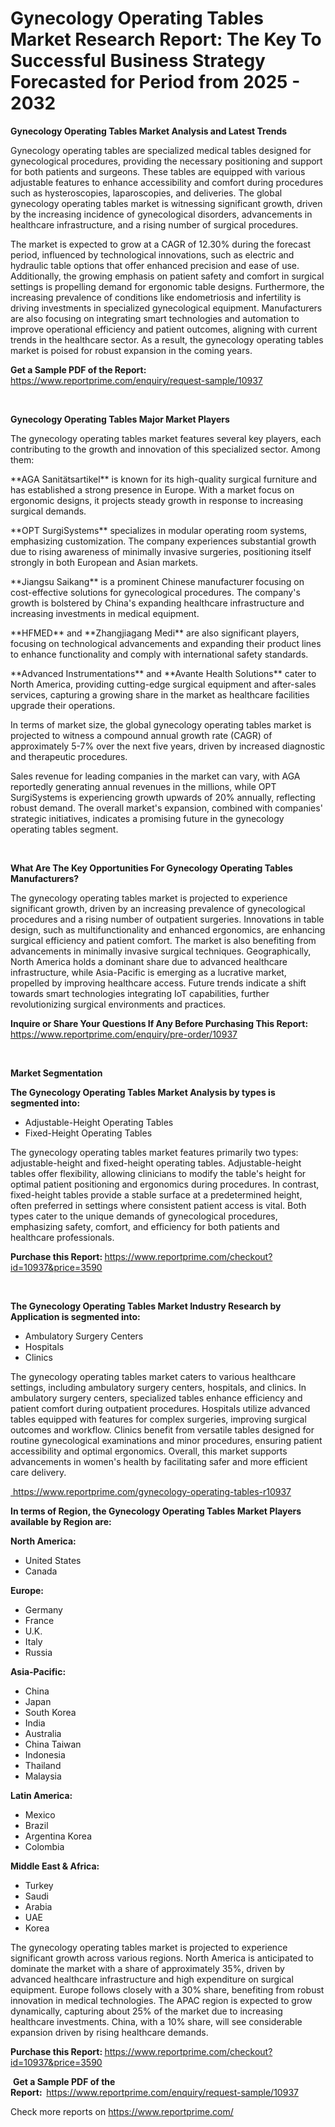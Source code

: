 <p><h1>Gynecology Operating Tables Market Research Report: The Key To Successful Business Strategy Forecasted for Period from 2025 - 2032</h1></p><p><strong>Gynecology Operating Tables Market Analysis and Latest Trends</strong></p>
<p><p>Gynecology operating tables are specialized medical tables designed for gynecological procedures, providing the necessary positioning and support for both patients and surgeons. These tables are equipped with various adjustable features to enhance accessibility and comfort during procedures such as hysteroscopies, laparoscopies, and deliveries. The global gynecology operating tables market is witnessing significant growth, driven by the increasing incidence of gynecological disorders, advancements in healthcare infrastructure, and a rising number of surgical procedures.</p><p>The market is expected to grow at a CAGR of 12.30% during the forecast period, influenced by technological innovations, such as electric and hydraulic table options that offer enhanced precision and ease of use. Additionally, the growing emphasis on patient safety and comfort in surgical settings is propelling demand for ergonomic table designs. Furthermore, the increasing prevalence of conditions like endometriosis and infertility is driving investments in specialized gynecological equipment. Manufacturers are also focusing on integrating smart technologies and automation to improve operational efficiency and patient outcomes, aligning with current trends in the healthcare sector. As a result, the gynecology operating tables market is poised for robust expansion in the coming years.</p></p>
<p><strong>Get a Sample PDF of the Report:&nbsp;</strong> <a href="https://www.reportprime.com/enquiry/request-sample/10937?utm_campaign=2215&utm_medium=2&utm_source=Github&utm_content=ia&utm_term=20032025&utm_id=gynecology-operating-tables">https://www.reportprime.com/enquiry/request-sample/10937</a></p>
<p>&nbsp;</p>
<p><strong>Gynecology Operating Tables Major Market Players</strong></p>
<p><p>The gynecology operating tables market features several key players, each contributing to the growth and innovation of this specialized sector. Among them:</p><p>**AGA Sanitätsartikel** is known for its high-quality surgical furniture and has established a strong presence in Europe. With a market focus on ergonomic designs, it projects steady growth in response to increasing surgical demands.</p><p>**OPT SurgiSystems** specializes in modular operating room systems, emphasizing customization. The company experiences substantial growth due to rising awareness of minimally invasive surgeries, positioning itself strongly in both European and Asian markets.</p><p>**Jiangsu Saikang** is a prominent Chinese manufacturer focusing on cost-effective solutions for gynecological procedures. The company's growth is bolstered by China's expanding healthcare infrastructure and increasing investments in medical equipment. </p><p>**HFMED** and **Zhangjiagang Medi** are also significant players, focusing on technological advancements and expanding their product lines to enhance functionality and comply with international safety standards.</p><p>**Advanced Instrumentations** and **Avante Health Solutions** cater to North America, providing cutting-edge surgical equipment and after-sales services, capturing a growing share in the market as healthcare facilities upgrade their operations.</p><p>In terms of market size, the global gynecology operating tables market is projected to witness a compound annual growth rate (CAGR) of approximately 5-7% over the next five years, driven by increased diagnostic and therapeutic procedures.</p><p>Sales revenue for leading companies in the market can vary, with AGA reportedly generating annual revenues in the millions, while OPT SurgiSystems is experiencing growth upwards of 20% annually, reflecting robust demand. The overall market's expansion, combined with companies' strategic initiatives, indicates a promising future in the gynecology operating tables segment.</p></p>
<p>&nbsp;</p>
<p><strong>What Are The Key Opportunities For Gynecology Operating Tables Manufacturers?</strong></p>
<p><p>The gynecology operating tables market is projected to experience significant growth, driven by an increasing prevalence of gynecological procedures and a rising number of outpatient surgeries. Innovations in table design, such as multifunctionality and enhanced ergonomics, are enhancing surgical efficiency and patient comfort. The market is also benefiting from advancements in minimally invasive surgical techniques. Geographically, North America holds a dominant share due to advanced healthcare infrastructure, while Asia-Pacific is emerging as a lucrative market, propelled by improving healthcare access. Future trends indicate a shift towards smart technologies integrating IoT capabilities, further revolutionizing surgical environments and practices.</p></p>
<p><strong>Inquire or Share Your Questions If Any Before Purchasing This Report:</strong> <a href="https://www.reportprime.com/enquiry/pre-order/10937?utm_campaign=2215&utm_medium=2&utm_source=Github&utm_content=ia&utm_term=20032025&utm_id=gynecology-operating-tables">https://www.reportprime.com/enquiry/pre-order/10937</a></p>
<p>&nbsp;</p>
<p><strong>Market Segmentation</strong></p>
<p><strong>The Gynecology Operating Tables Market Analysis by types is segmented into:</strong></p>
<p><ul><li>Adjustable-Height Operating Tables</li><li>Fixed-Height Operating Tables</li></ul></p>
<p><p>The gynecology operating tables market features primarily two types: adjustable-height and fixed-height operating tables. Adjustable-height tables offer flexibility, allowing clinicians to modify the table's height for optimal patient positioning and ergonomics during procedures. In contrast, fixed-height tables provide a stable surface at a predetermined height, often preferred in settings where consistent patient access is vital. Both types cater to the unique demands of gynecological procedures, emphasizing safety, comfort, and efficiency for both patients and healthcare professionals.</p></p>
<p><strong>Purchase this Report:&nbsp;</strong><a href="https://www.reportprime.com/checkout?id=10937&price=3590&utm_campaign=2215&utm_medium=2&utm_source=Github&utm_content=ia&utm_term=20032025&utm_id=gynecology-operating-tables">https://www.reportprime.com/checkout?id=10937&price=3590</a></p>
<p>&nbsp;</p>
<p><strong>The Gynecology Operating Tables Market Industry Research by Application is segmented into:</strong></p>
<p><ul><li>Ambulatory Surgery Centers</li><li>Hospitals</li><li>Clinics</li></ul></p>
<p><p>The gynecology operating tables market caters to various healthcare settings, including ambulatory surgery centers, hospitals, and clinics. In ambulatory surgery centers, specialized tables enhance efficiency and patient comfort during outpatient procedures. Hospitals utilize advanced tables equipped with features for complex surgeries, improving surgical outcomes and workflow. Clinics benefit from versatile tables designed for routine gynecological examinations and minor procedures, ensuring patient accessibility and optimal ergonomics. Overall, this market supports advancements in women's health by facilitating safer and more efficient care delivery.</p></p>
<p><a href="https://www.reportprime.com/gynecology-operating-tables-r10937?utm_campaign=2215&utm_medium=2&utm_source=Github&utm_content=ia&utm_term=20032025&utm_id=gynecology-operating-tables">&nbsp;https://www.reportprime.com/gynecology-operating-tables-r10937</a></p>
<p><strong>In terms of Region, the Gynecology Operating Tables Market Players available by Region are:</strong></p>
<p>
    <p> <strong> North America: </strong>
        <ul>
            <li>United States</li>
            <li>Canada</li>
        </ul>
        </p> 
    <p> <strong> Europe: </strong>
        <ul>
            <li>Germany</li>
            <li>France</li>
            <li>U.K.</li>
            <li>Italy</li>
            <li>Russia</li>
        </ul>
        </p> 
    <p> <strong> Asia-Pacific: </strong>
        <ul>
            <li>China</li>
            <li>Japan</li>
            <li>South Korea</li>
            <li>India</li>
            <li>Australia</li>
            <li>China Taiwan</li>
            <li>Indonesia</li>
            <li>Thailand</li>
            <li>Malaysia</li>
        </ul>
        </p> 
    <p> <strong> Latin America: </strong>
        <ul>
            <li>Mexico</li>
            <li>Brazil</li>
            <li>Argentina Korea</li>
            <li>Colombia</li>
        </ul>
        </p> 
    <p> <strong> Middle East & Africa: </strong>
        <ul>
            <li>Turkey</li>
            <li>Saudi</li>
            <li>Arabia</li>
            <li>UAE</li>
            <li>Korea</li>
        </ul>
    </p>
    </p>
<p><p>The gynecology operating tables market is projected to experience significant growth across various regions. North America is anticipated to dominate the market with a share of approximately 35%, driven by advanced healthcare infrastructure and high expenditure on surgical equipment. Europe follows closely with a 30% share, benefiting from robust innovation in medical technologies. The APAC region is expected to grow dynamically, capturing about 25% of the market due to increasing healthcare investments. China, with a 10% share, will see considerable expansion driven by rising healthcare demands.</p></p>
<p><strong>Purchase this Report: </strong><a href="https://www.reportprime.com/checkout?id=10937&price=3590&utm_campaign=2215&utm_medium=2&utm_source=Github&utm_content=ia&utm_term=20032025&utm_id=gynecology-operating-tables">https://www.reportprime.com/checkout?id=10937&price=3590</a></p>
<p>&nbsp;<strong>Get a Sample PDF of the Report:&nbsp;&nbsp;</strong><a href="https://www.reportprime.com/enquiry/request-sample/10937?utm_campaign=2215&utm_medium=2&utm_source=Github&utm_content=ia&utm_term=20032025&utm_id=gynecology-operating-tables">https://www.reportprime.com/enquiry/request-sample/10937</a></p>
<p><strong></strong></p>
<p>Check more reports on <a href="https://www.reportprime.com/?utm_campaign=2215&utm_medium=2&utm_source=Github&utm_content=ia&utm_term=20032025&utm_id=gynecology-operating-tables">https://www.reportprime.com/</a></p>